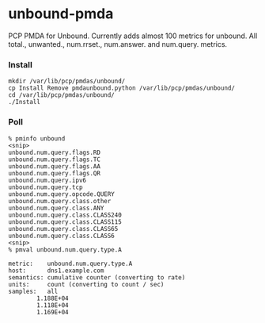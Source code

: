 unbound-pmda
============

PCP PMDA for Unbound. Currently adds almost 100 metrics for unbound. All
total., unwanted., num.rrset., num.answer. and num.query. metrics.


### Install
	mkdir /var/lib/pcp/pmdas/unbound/
	cp Install Remove pmdaunbound.python /var/lib/pcp/pmdas/unbound/
	cd /var/lib/pcp/pmdas/unbound/
	./Install

### Poll

	% pminfo unbound
	<snip>
	unbound.num.query.flags.RD
	unbound.num.query.flags.TC
	unbound.num.query.flags.AA
	unbound.num.query.flags.QR
	unbound.num.query.ipv6
	unbound.num.query.tcp
	unbound.num.query.opcode.QUERY
	unbound.num.query.class.other
	unbound.num.query.class.ANY
	unbound.num.query.class.CLASS240
	unbound.num.query.class.CLASS115
	unbound.num.query.class.CLASS65
	unbound.num.query.class.CLASS6
	<snip>
	% pmval unbound.num.query.type.A

	metric:    unbound.num.query.type.A
	host:      dns1.example.com
	semantics: cumulative counter (converting to rate)
	units:     count (converting to count / sec)
	samples:   all
            1.188E+04
            1.118E+04
            1.169E+04

